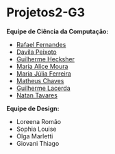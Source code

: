 # Projetos2-G3

**Equipe de Ciência da Computação:**
- [Rafael Fernandes](github.com)
- [Davila Peixoto](https://github.com/Davilapeixoto)
- [Guilherme Hecksher](github.com)
- [Maria Alice Moura](https://github.com/aalicevieiraa)
- [Maria Júlia Ferreira](https://github.com/Majufponte)
- [Matheus Chaves](github.com)
- [Guilherme Lacerda](https://github.com/guilhermeblacerda)
- [Natan Tavares](https://github.com/Natan-Tavares)
  
**Equipe de Design:**
- Loreena Romão
- Sophia Louise
- Olga Marletti
- Giovani Thiago
